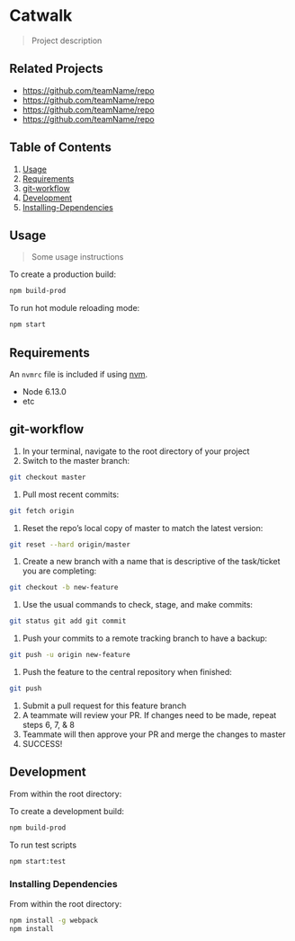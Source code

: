 # Catwalk

> Project description

## Related Projects

  - https://github.com/teamName/repo
  - https://github.com/teamName/repo
  - https://github.com/teamName/repo
  - https://github.com/teamName/repo

## Table of Contents

1. [Usage](#Usage)
1. [Requirements](#requirements)
1. [git-workflow](#git-workflow)
1. [Development](#development)
1. [Installing-Dependencies](#Installing-Dependencies)

## Usage

> Some usage instructions

To create a production build:
```sh
npm build-prod
```

To run hot module reloading mode:
```sh
npm start
```

## Requirements

An `nvmrc` file is included if using [nvm](https://github.com/creationix/nvm).

- Node 6.13.0
- etc

## git-workflow

1. In your terminal, navigate to the root directory of your project
1. Switch to the master branch:
```sh
git checkout master
```
1. Pull most recent commits:
```sh
git fetch origin
```
1. Reset the repo’s local copy of master to match the latest version:
```sh
git reset --hard origin/master
```
1. Create a new branch with a name that is descriptive of the task/ticket you are completing:
```sh
git checkout -b new-feature
```
1. Use the usual commands to check, stage, and make commits:
```sh
git status git add git commit
```
1. Push your commits to a remote tracking branch to have a backup:
```sh
git push -u origin new-feature
```
1. Push the feature to the central repository when finished:
```sh
git push
```
1. Submit a pull request for this feature branch
1. A teammate will review your PR. If changes need to be made, repeat steps 6, 7, & 8
1. Teammate will then approve your PR and merge the changes to master
1. SUCCESS!

## Development

From within the root directory:

To create a development build:
```sh
npm build-prod
```

To run test scripts
```sh
npm start:test
```


### Installing Dependencies

From within the root directory:

```sh
npm install -g webpack
npm install
```

